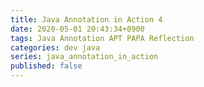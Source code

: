 ```yaml
---
title: Java Annotation in Action 4
date: 2020-05-01 20:43:34+0900
tags: Java Annotation APT PAPA Reflection
categories: dev java
series: java_annotation_in_action
published: false
---
```

